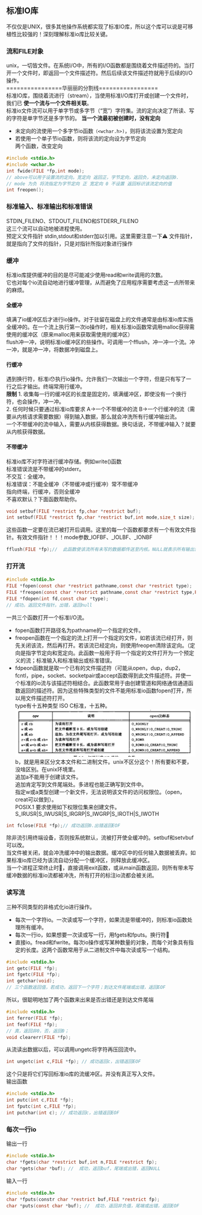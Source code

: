 ## 标准IO库
不仅仅是UNIX，很多其他操作系统都实现了标准IO库，所以这个库可以说是可移植性比较强的！深刻理解标准io库比较关键。<br>
### 流和FILE对象
unix，一切皆文件。在系统I/O中，所有的I/O函数都是围绕着文件描述符的。当打开一个文件时，即返回一个文件描述符。然后后续该文件描述符就用于后续的I/O操作。<br>
================华丽丽的分割线=================<br>
标准IO库，围绕着流进行（stream），当使用标准I/O库打开或创建一个文件时，我们已 **使一个流与一个文件相关联**。<br>
标准io文件流可以用于单字节或多字节（“宽”）字符集。流的定向决定了所读、写的字符是单字节还是多字节的。
**当一个流最初被创建时，没有定向**
* 未定向的流使用一个多字节io函数`（<wchar.h>)`，则将该流设置为宽定向
* 若使用一个单子节io函数，则将该流的定向设为字节定向<br>
两个函数，改变定向
```c
#include <stdio.h>
#include <wchar.h>
int fwide(FILE *fp,int mode);
// above可以用于设置流的定向。宽定向 返回正，字节定向，返回负，未定向返回0.
// mode 为负 将流指定为字节定向 正 宽定向 0 不设置 返回标识该流定向的值
int freopen();
```
### 标准输入、标准输出和标准错误
STDIN_FILENO、STDOUT_FILENO和STDERR_FILENO<br>
这三个流可以自动地被进程使用。<br>
预定义文件指针 stdin,stdout和stderr加以引用。这里需要注意一下⚠️ 文件指针，就是指向了文件的指针，只是对指针所指对象进行操作
<br>
### 缓冲
标准io库提供缓冲的目的是尽可能减少使用read和write调用的次数。<br>
它也对每个io流自动地进行缓冲管理，从而避免了应用程序需要考虑这一点所带来的麻烦。
#### 全缓冲
填满了io缓冲区后才进行io操作。对于驻留在磁盘上的文件通常是由标准io库实施全缓冲的。在一个流上执行第一次io操作时，相关标准io函数常调用malloc获得需使用的缓冲区（原来malloc用来获取需使用的缓冲区）<br>
flush冲一冲，说明标准io缓冲区的些操作。可调用一个fflush，冲一冲一个流。冲一冲，就是冲一冲，将数据冲到磁盘上。
#### 行缓冲
遇到换行符，标准ℹ️😯执行io操作。允许我们一次输出一个字符，但是只有写了一行之后才输出。终端常用行缓冲。<br>
**限制** 1. 收集每一行的缓冲区的长度是固定的，填满缓冲区，即使没有一个换行符，也会操作，冲一冲。<br>
2. 任何时候只要通过标准io库要求 A->一个不带缓冲的流 B->一个行缓冲的流（需要从内核请求需要数据）得到输入数据，那么就会冲洗所有行缓冲输出流。<br>
一个不带缓冲的流中输入，需要从内核获得数据。换句话说，不带缓冲输入？就要从内核获得数据。
#### 不带缓冲
标准io库不对字符进行缓冲存储。例如write()函数<br>
标准错误流是不带缓冲的stderr。<br>
不交互：全缓冲。<br>
标准错误：不能全缓冲（不带缓冲或行缓冲）常不带缓冲<br>
指向终端，行缓冲，否则全缓冲<br>
不喜欢默认？下面函数帮助你。<br>
```c
void setbuf(FILE *restrict fp,char *restrict buf);
int setbuf(FILE *restrict fp,char *restrict buf,int mode,size_t size);
```
这些函数一定要在流已被打开后调用。这里的每一个函数都要求有一个有效文件指针。有效文件指针！！！mode参数_IOFBF、_IOLBF、_IONBF<br>
```c
fflush(FILE *fp);//  此函数使该流所有未写的数据都传送至内核。NULL就表示所有输出流都被冲洗 成功返回0 出错 EOF
```
### 打开流
```c
#include <stdio.h>
FILE *fopen(const char *restrict pathname,const char *restrict type);
FILE *freopen(const char *restrict pathname,const char *restrict type,FILE *restrict fp);
FILE *fdopen(int fd,const char *type);
// 成功。返回文件指针。出错，返回null
```
一共三个函数打开一个标准I/O流。<br>
* fopen函数打开路径名为pathname的一个指定的文件。<br>
* freopen函数在一个指定的流上打开一个指定的文件，如若该流已经打开，则先关闭该流，然后再打开。若该流已经定向，则使用freopen清除该定向。（定向是指字节定向和宽定向。此函数一般用于将一个指定的文件打开为一个预定义的流；标准输入和标准输出或标准错误。
* fdpeon函数就是取一个已有的文件描述符（可能从open，dup，dup2，fcntl，pipe，socket、socketpair或accept函数得到此文件描述符。并使一个标准的io流与该描述符相结合。此函数常用于由创建管道和网络通信通道函数返回的描述符。因为这些特殊类型的文件不能用标准io函数fopen打开，所以用文件描述符打开。<br>
type有十五种类型 ISO C标准，十五种。<br>
![打开标准IO流的type参数](./img/type.png)<br>
b，就是用来区分文本文件和二进制文件。unix不区分这个！所有要和不要，没啥区别。在unix环境里。<br>
追加a不能用于创建该文件。<br>
追加肯定写到文件尾端处。多进程也能正确写到文件中。<br>
指定w或a类型创建一个新文件，无法说明该文件的访问权限位。（open，creat可以做到）。<br>
POSIX.1 要求使用如下权限位集来创建文件。<br>
S_IRUSR|S_IWUSR|S_IRGRP|S_IWGRP|S_IROTH|S_IWOTH<br>
```c
int fclose(FILE *fp);// 成功返回0.出错返回EOF
```
除非流引用终端设备，否则按系统默认，流被打开使全缓冲的。setbuf和setvbuf可以改。<br>
当文件被关闭，就会冲洗缓冲中的输出数据。缓冲区中的任何输入数据被丢弃。如果标准io库已经为该流自动分配一个缓冲区，则释放此缓冲区。<br>
当一个进程正常终止时🛑，直接调用exit函数，或从main函数返回，则所有带未写缓冲数据的标准io流都被冲洗，所有打开的标注io流都会被关闭。<br>
### 读写流
三种不同类型的非格式化io进行操作。
* 每次一个字符io。一次读或写一个字符，如果流是带缓冲的，则标准io函数处理所有缓冲。
* 每次一行io，如果想要一次读或写一行，用fgets和fputs。换行符🤚
* 直接io。fread和fwrite。每次io操作或写某种数量的对象，而每个对象具有指定的长度。这两个函数常用于从二进制文件中每次读或写一个结构。
```c
#include <stdio.h>
int getc(FILE *fp);
int fgetc(FILE *fp);
int getchar(void);
// 三个函数返回值，若成功，返回下一个字符；到达文件尾端或出错，返回EOF
```
所以，很聪明地加了两个函数来出来是否出错还是到达文件尾端<br>
```c
#include <stdio.h>
int ferror(FILE *fp);
int feof(FILE *fp);
// 真，返回非0，否，返回0；
void clearerr(FILE *fp);
```
从流读出数据以后，可以调用ungetc将字符再压回流中。<br>
```c
int ungetc(int c,FILE *fp); // 成功返回c，出错返回EOF
```
这个只是将它们写回标准io库的流缓冲区。并没有真正写入文件。<br>
输出函数
```c
#include <stdio.h>
int putc(int c,FILE *fp);
int fputc(int c,FILE *fp);
int putchar(int c); // 成功返回c，出错返回EOF
```
### 每次一行io
输出一行
```c
#include <stdio.h>
char *fgets(char *restrict buf,int n,FILE *restrict fp);
char *gets(char *buf); //  成功，返回buf，尾端或出错，返回NULL
```
输入一行
```c
#include <stdio.h>
char *fputs(constr char *restrict buf,FILE *restrict fp);
char *puts(const char *buf); //  成功，返回非负值，尾端或出错，返回EOF
```
